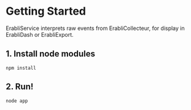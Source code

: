 # Getting Started

ErabliService interprets raw events from ErabliCollecteur, for display in ErabliDash or ErabliExport.

## 1. Install node modules

    npm install

## 2. Run!

    node app
